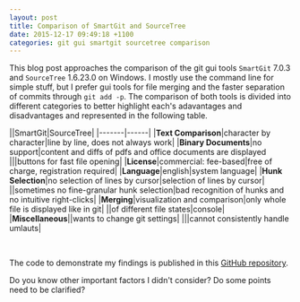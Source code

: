```yaml
---
layout: post
title: Comparison of SmartGit and SourceTree
date: 2015-12-17 09:49:18 +1100
categories: git gui smartgit sourcetree comparison 
---
```


This blog post approaches the comparison of the git gui tools `SmartGit` 7.0.3 and `SourceTree` 1.6.23.0 on Windows.
I mostly use the command line for simple stuff, but I prefer gui tools for file merging and the faster separation of commits through `git add -p`. The comparison of both tools is divided into different categories to better highlight each's adavantages and disadvantages and represented in the following table.

||SmartGit|SourceTree|
|-------|------|
|**Text Comparison**|character by character|line by line, does not always work|
|**Binary Documents**|no support|content and diffs of pdfs and office documents are displayed
|||buttons for fast file opening|
|**License**|commercial: fee-based|free of charge, registration required|
|**Language**|english|system language|
|**Hunk Selection**|no selection of lines by cursor|selection of lines by cursor|
||sometimes no fine-granular hunk selection|bad recognition of hunks and no intuitive right-clicks|
|**Merging**|visualization and comparison|only whole file is displayed like in git|
||of different file states|console|
|**Miscellaneous**||wants to change git settings|
|||cannot consistently handle umlauts|

<br>

The code to demonstrate my findings is published in this [GitHub repository](https://github.com/philippneugebauer/git_gui_test).

Do you know other important factors I didn't consider? Do some points need to be clarified?
